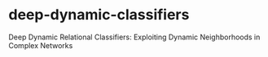 # deep-dynamic-classifiers
Deep Dynamic Relational Classifiers: Exploiting Dynamic Neighborhoods in Complex Networks
